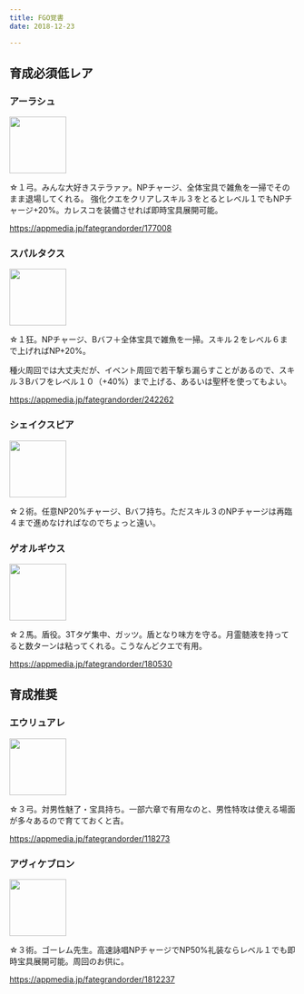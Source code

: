 ```yaml
---
title: FGO覚書
date: 2018-12-23

---
```


## 育成必須低レア
### アーラシュ
<img src="https://appmedia.jp/wp-content/uploads/2016/01/28999883dbf8fd049ce732ffee302c63-1.jpg" width="100"></img>

☆１弓。みんな大好きステラァァ。NPチャージ、全体宝具で雑魚を一掃でそのまま退場してくれる。
強化クエをクリアしスキル３をとるとレベル１でもNPチャージ+20%。カレスコを装備させれば即時宝具展開可能。

https://appmedia.jp/fategrandorder/177008

### スパルタクス
<img src="https://appmedia.jp/wp-content/uploads/2016/02/5770566b36d4a36734dc797da5f6b23c.jpg" width="100"></img>

☆１狂。NPチャージ、Bバフ＋全体宝具で雑魚を一掃。スキル２をレベル６まで上げればNP+20%。

種火周回では大丈夫だが、イベント周回で若干撃ち漏らすことがあるので、スキル３Bバフをレベル１０（+40%）まで上げる、あるいは聖杯を使ってもよい。 

https://appmedia.jp/fategrandorder/242262

### シェイクスピア
<img src="https://appmedia.jp/wp-content/uploads/2016/01/1bfd9c0f101fbf79076851021fca8430.jpg" width="100"></img>

☆２術。任意NP20%チャージ、Bバフ持ち。ただスキル３のNPチャージは再臨４まで進めなければなのでちょっと遠い。

### ゲオルギウス
<img src="https://appmedia.jp/wp-content/uploads/2016/01/6a7b5b98f07ce0bbb37d2dbfd75f2d4f.jpg" width="100"></img>

☆２馬。盾役。3Tタゲ集中、ガッツ。盾となり味方を守る。月霊髄液を持ってると数ターンは粘ってくれる。こうなんどクエで有用。

https://appmedia.jp/fategrandorder/180530

## 育成推奨
### エウリュアレ
<img src="https://appmedia.jp/wp-content/uploads/2015/11/s_IMG_1378-2.jpg" width="100"></img>

☆３弓。対男性魅了・宝具持ち。一部六章で有用なのと、男性特攻は使える場面が多々あるので育てておくと吉。

https://appmedia.jp/fategrandorder/118273

### アヴィケブロン
<img src="https://appmedia.jp/wp-content/uploads/2018/04/002bb60c30d69847511ef47ba25fdab3.jpg" width="100"></img>

☆３術。ゴーレム先生。高速詠唱NPチャージでNP50%礼装ならレベル１でも即時宝具展開可能。周回のお供に。

https://appmedia.jp/fategrandorder/1812237



